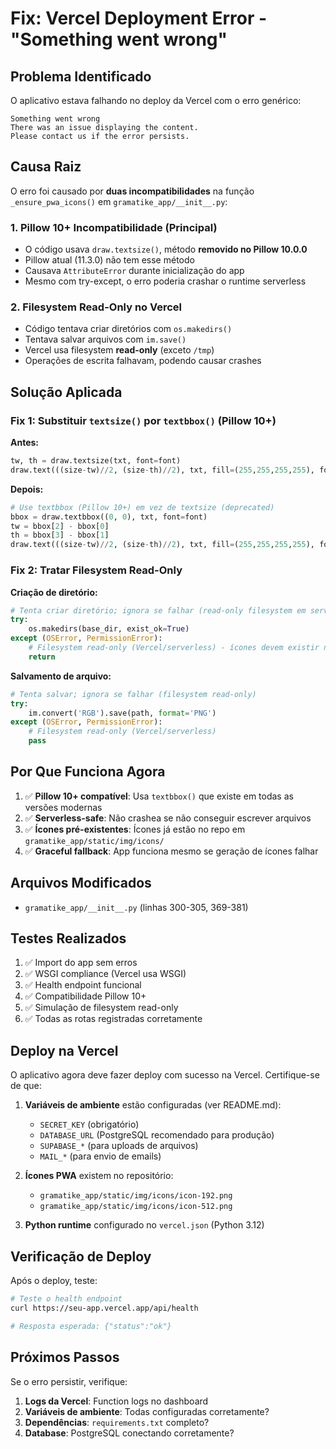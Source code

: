 # Fix: Vercel Deployment Error - "Something went wrong"

## Problema Identificado

O aplicativo estava falhando no deploy da Vercel com o erro genérico:
```
Something went wrong
There was an issue displaying the content.
Please contact us if the error persists.
```

## Causa Raiz

O erro foi causado por **duas incompatibilidades** na função `_ensure_pwa_icons()` em `gramatike_app/__init__.py`:

### 1. **Pillow 10+ Incompatibilidade** (Principal)
- O código usava `draw.textsize()`, método **removido no Pillow 10.0.0**
- Pillow atual (11.3.0) não tem esse método
- Causava `AttributeError` durante inicialização do app
- Mesmo com try-except, o erro poderia crashar o runtime serverless

### 2. **Filesystem Read-Only no Vercel**
- Código tentava criar diretórios com `os.makedirs()`
- Tentava salvar arquivos com `im.save()`
- Vercel usa filesystem **read-only** (exceto `/tmp`)
- Operações de escrita falhavam, podendo causar crashes

## Solução Aplicada

### Fix 1: Substituir `textsize()` por `textbbox()` (Pillow 10+)

**Antes:**
```python
tw, th = draw.textsize(txt, font=font)
draw.text(((size-tw)//2, (size-th)//2), txt, fill=(255,255,255,255), font=font)
```

**Depois:**
```python
# Use textbbox (Pillow 10+) em vez de textsize (deprecated)
bbox = draw.textbbox((0, 0), txt, font=font)
tw = bbox[2] - bbox[0]
th = bbox[3] - bbox[1]
draw.text(((size-tw)//2, (size-th)//2), txt, fill=(255,255,255,255), font=font)
```

### Fix 2: Tratar Filesystem Read-Only

**Criação de diretório:**
```python
# Tenta criar diretório; ignora se falhar (read-only filesystem em serverless)
try:
    os.makedirs(base_dir, exist_ok=True)
except (OSError, PermissionError):
    # Filesystem read-only (Vercel/serverless) - ícones devem existir no repo
    return
```

**Salvamento de arquivo:**
```python
# Tenta salvar; ignora se falhar (filesystem read-only)
try:
    im.convert('RGB').save(path, format='PNG')
except (OSError, PermissionError):
    # Filesystem read-only (Vercel/serverless)
    pass
```

## Por Que Funciona Agora

1. ✅ **Pillow 10+ compatível**: Usa `textbbox()` que existe em todas as versões modernas
2. ✅ **Serverless-safe**: Não crashea se não conseguir escrever arquivos
3. ✅ **Ícones pré-existentes**: Ícones já estão no repo em `gramatike_app/static/img/icons/`
4. ✅ **Graceful fallback**: App funciona mesmo se geração de ícones falhar

## Arquivos Modificados

- `gramatike_app/__init__.py` (linhas 300-305, 369-381)

## Testes Realizados

1. ✅ Import do app sem erros
2. ✅ WSGI compliance (Vercel usa WSGI)
3. ✅ Health endpoint funcional
4. ✅ Compatibilidade Pillow 10+
5. ✅ Simulação de filesystem read-only
6. ✅ Todas as rotas registradas corretamente

## Deploy na Vercel

O aplicativo agora deve fazer deploy com sucesso na Vercel. Certifique-se de que:

1. **Variáveis de ambiente** estão configuradas (ver README.md):
   - `SECRET_KEY` (obrigatório)
   - `DATABASE_URL` (PostgreSQL recomendado para produção)
   - `SUPABASE_*` (para uploads de arquivos)
   - `MAIL_*` (para envio de emails)

2. **Ícones PWA** existem no repositório:
   - `gramatike_app/static/img/icons/icon-192.png`
   - `gramatike_app/static/img/icons/icon-512.png`

3. **Python runtime** configurado no `vercel.json` (Python 3.12)

## Verificação de Deploy

Após o deploy, teste:

```bash
# Teste o health endpoint
curl https://seu-app.vercel.app/api/health

# Resposta esperada: {"status":"ok"}
```

## Próximos Passos

Se o erro persistir, verifique:

1. **Logs da Vercel**: Function logs no dashboard
2. **Variáveis de ambiente**: Todas configuradas corretamente?
3. **Dependências**: `requirements.txt` completo?
4. **Database**: PostgreSQL conectando corretamente?

